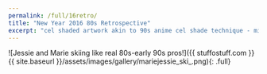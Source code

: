 ```yaml
---
permalink: /full/16retro/
title: "New Year 2016 80s Retrospective"
excerpt: "cel shaded artwork akin to 90s anime cel shade technique - minus the large anime eyes and shiny hair."
---
```


![Jessie and Marie skiing like real 80s-early 90s pros!]({{ stuffostuff.com }}{{ site.baseurl }}/assets/images/gallery/mariejessie_ski_.png){: .full}